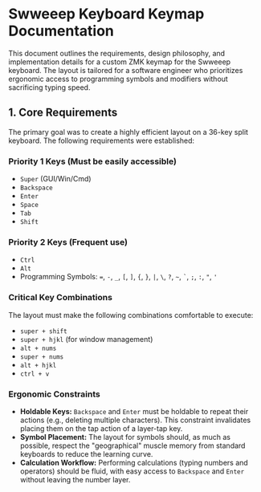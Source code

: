 # Swweeep Keyboard Keymap Documentation

This document outlines the requirements, design
philosophy, and implementation details for a custom ZMK
keymap for the Swweeep keyboard. The layout is
tailored for a software engineer who prioritizes
ergonomic access to programming symbols and modifiers
without sacrificing typing speed.

## 1. Core Requirements

The primary goal was to create a highly efficient
layout on a 36-key split keyboard. The following
requirements were established:

### Priority 1 Keys (Must be easily accessible)

- `Super` (GUI/Win/Cmd)
- `Backspace`
- `Enter`
- `Space`
- `Tab`
- `Shift`

### Priority 2 Keys (Frequent use)

- `Ctrl`
- `Alt`
- Programming Symbols: `=`, `-`, `_`, `[`, `]`, `{`, `}`,
  `|`, `\`, `?`, `~`, `` ` ``, `;`, `:`, `"`, `'`

### Critical Key Combinations

The layout must make the following combinations
comfortable to execute:

- `super + shift`
- `super + hjkl` (for window management)
- `alt + nums`
- `super + nums`
- `alt + hjkl`
- `ctrl + v`

### Ergonomic Constraints

- **Holdable Keys:** `Backspace` and `Enter` must be
  holdable to repeat their actions (e.g., deleting
  multiple characters). This constraint invalidates
  placing them on the tap action of a layer-tap key.
- **Symbol Placement:** The layout for symbols should,
  as much as possible, respect the "geographical"
  muscle memory from standard keyboards to reduce the
  learning curve.
- **Calculation Workflow:** Performing calculations
  (typing numbers and operators) should be fluid, with
  easy access to `Backspace` and `Enter` without
  leaving the number layer.
